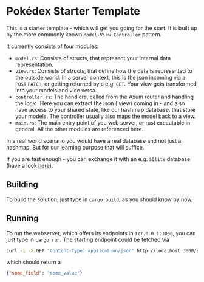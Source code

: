 # Pokédex Starter Template

This is a starter template - which will get you going for the start.
It is built up by the more commonly known `Model-View-Controller` pattern.

It currently consists of four modules:

- `model.rs`: Consists of structs, that represent your internal data representation.
- `view.rs`: Consists of structs, that define how the data is represented to the outside world. In a server context,
  this is the json incoming via a `POST`,`PATCH`, or getting returned by a e.g. `GET`. Your view gets transformed into your models
  and vice versa.
- `controller.rs`: The handlers, called from the Axum router and handling the logic. Here you can extract the json (
  view)
  coming in - and also have access to your shared state, like our hashmap database, that store your models. The
  controller usually also maps the model back to a view.
- `main.rs`: The main entry point of you web server, or rust executable in general. All the other modules are referenced
  here.

In a real world scenario you would have a real database and not just a hashmap.
But for our learning purpose that will suffice.

If you are fast enough - you can exchange it with an e.g. `SQlite` database (have a look [here](https://docs.rs/sqlx/latest/sqlx/)).

## Building

To build the solution, just type in `cargo build`, as you should know by now.

## Running

To run the webserver, which offers its endpoints in `127.0.0.1:3000`, you can just type in `cargo run`.
The starting endpoint could be fetched via

```sh
curl -i -X GET "Content-Type: application/json" http://localhost:3000/some-route/42
```

which should return a 
```json
{"some_field": "some_value"}
```